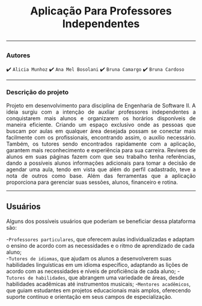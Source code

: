 <h1 align="center"> Aplicação Para Professores Independentes
<hr>

 ### Autores 
 
:heavy_check_mark: `Alicia Munhoz`
:heavy_check_mark: `Ana Mel Bosolani`
:heavy_check_mark: `Bruna Camargo`
:heavy_check_mark: `Bruna Cardoso`

<hr>

### Descrição do projeto
<p align="justify">
 Projeto em desenvolvimento para disciplina de Engenharia de Software II. A ideia surgiu com a intenção de auxliar professores independentes a conquistarem mais alunos e organizarem os horários disponíveis de maneira eficiente. Criando um espaço exclusivo onde as pessoas que buscam por aulas em qualquer área desejada possam se conectar mais facilmente com os profissionais, encontrando assim, o auxílio necessário. Também, os tutores sendo encontrados rapidamente com a aplicação, garantem mais reconhecimento e experiência para sua carreira. Reviwes de alunos em suas páginas fazem com que seu trabalho tenha referências, dando a possíveis alunos informações adicionais para tomar a decisão de agendar uma aula, tendo em vista que além do perfil cadastrado, teve a nota de outros como base. Além das ferramentas que a aplicação proporciona para gerenciar suas sessões, alunos, financeiro e rotina. 
</p>

<hr>

## Usuários

Alguns dos possíveis usuários que poderiam se beneficiar dessa plataforma são: 

-`Professores particulares`, que oferecem aulas individualizadas e adaptam o ensino de acordo com as necessidades e o ritmo de aprendizado de cada aluno;  
-`Tutores de idiomas`, que ajudam os alunos a desenvolverem suas habilidades linguísticas em um idioma específico, adaptando as lições de acordo com as necessidades e níveis de proficiência de cada aluno; 
-`Tutores de habilidades`, que abrangem uma variedade de áreas, desde habilidades acadêmicas até instrumentos musicais; 
-`Mentores acadêmicos`, que guiam estudantes em projetos educacionais mais amplos, oferecendo suporte contínuo e orientação em seus campos de especialização.

